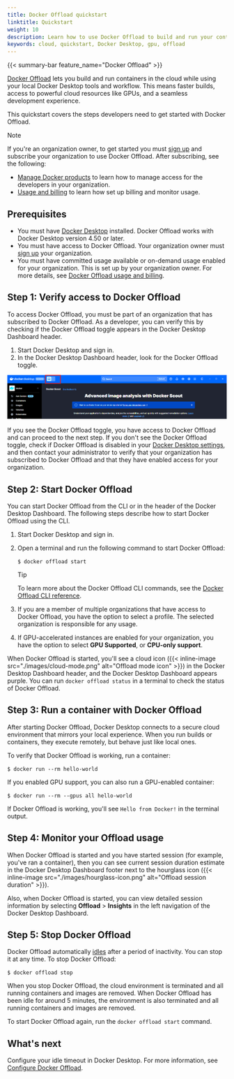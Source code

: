 ```yaml
---
title: Docker Offload quickstart
linktitle: Quickstart
weight: 10
description: Learn how to use Docker Offload to build and run your container images faster, both locally and in CI.
keywords: cloud, quickstart, Docker Desktop, gpu, offload
---
```


{{< summary-bar feature_name="Docker Offload" >}}

[Docker Offload](./about.md) lets you build and run containers in the cloud while using your local Docker Desktop tools
and workflow. This means faster builds, access to powerful cloud resources like GPUs, and a seamless development
experience.

This quickstart covers the steps developers need to get started with Docker Offload.

> [!NOTE]
>
> If you're an organization owner, to get started you must [sign up](https://www.docker.com/products/docker-offload/)
> and subscribe your organization to use Docker Offload. After subscribing, see the following:
>
> - [Manage Docker products](../admin/organization/manage-products.md) to learn how to manage access for the developers
> in your organization.
> - [Usage and billing](./usage.md) to learn how set up billing and monitor usage.

## Prerequisites

- You must have [Docker Desktop](/desktop/) installed. Docker Offload works with Docker Desktop version 4.50 or later.
- You must have access to Docker Offload. Your organization owner must [sign
  up](https://www.docker.com/products/docker-offload/) your organization.
- You must have committed usage available or on-demand usage enabled for your organization. This is set up by your
  organization owner. For more details, see [Docker Offload usage and billing](/offload/usage/).

## Step 1: Verify access to Docker Offload

To access Docker Offload, you must be part of an organization that has subscribed to Docker Offload. As a developer, you
can verify this by checking if the Docker Offload toggle appears in the Docker Desktop Dashboard header.

1. Start Docker Desktop and sign in.
2. In the Docker Desktop Dashboard header, look for the Docker Offload toggle.

![Offload toggle](./images/offload-toggle.png)

If you see the Docker Offload toggle, you have access to Docker Offload and can proceed to the next step. If you don't
see the Docker Offload toggle, check if Docker Offload is disabled in your [Docker Desktop
settings](./configuration.md), and then contact your administrator to verify that your organization has subscribed to
Docker Offload and that they have enabled access for your organization.

## Step 2: Start Docker Offload

You can start Docker Offload from the CLI or in the header of the Docker Desktop Dashboard. The following steps describe
how to start Docker Offload using the CLI.

1. Start Docker Desktop and sign in.
2. Open a terminal and run the following command to start Docker Offload:

   ```console
   $ docker offload start
   ```

   > [!TIP]
   >
   > To learn more about the Docker Offload CLI commands, see the [Docker Offload CLI
   > reference](/reference/cli/docker/offload/).

3. If you are a member of multiple organizations that have access to Docker Offload, you have the option to select a
   profile. The selected organization is responsible for any usage.


4. If GPU-accelerated instances are enabled for your organization, you have the option to select **GPU Supported**, or
   **CPU-only support**.

When Docker Offload is started, you'll see a cloud icon
({{< inline-image src="./images/cloud-mode.png" alt="Offload mode icon" >}})
in the Docker Desktop Dashboard header, and the Docker Desktop Dashboard appears purple. You can run
`docker offload status` in a terminal to check the status of Docker Offload.

## Step 3: Run a container with Docker Offload

After starting Docker Offload, Docker Desktop connects to a secure cloud environment
that mirrors your local experience. When you run builds or containers, they
execute remotely, but behave just like local ones.

To verify that Docker Offload is working, run a container:

```console
$ docker run --rm hello-world
```

If you enabled GPU support, you can also run a GPU-enabled container:

```console
$ docker run --rm --gpus all hello-world
```

If Docker Offload is working, you'll see `Hello from Docker!` in the terminal output.

## Step 4: Monitor your Offload usage

When Docker Offload is started and you have started session (for example, you've ran a container), then you can see
current session duration estimate in the Docker Desktop Dashboard footer next to the hourglass icon
({{< inline-image src="./images/hourglass-icon.png" alt="Offload session duration" >}}).

Also, when Docker Offload is started, you can view detailed session information by selecting **Offload** > **Insights**
in the left navigation of the Docker Desktop Dashboard.

## Step 5: Stop Docker Offload

Docker Offload automatically [idles](./configuration.md#understand-active-and-idle-states) after a period of inactivity. You can stop it at
any time. To stop Docker Offload:

```console
$ docker offload stop
```

When you stop Docker Offload, the cloud environment is terminated and all running containers and images are removed.
When Docker Offload has been idle for around 5 minutes, the environment is also terminated and all running containers
and images are removed.

To start Docker Offload again, run the `docker offload start` command.

## What's next

Configure your idle timeout in Docker Desktop. For more information, see [Configure Docker Offload](./configuration.md).